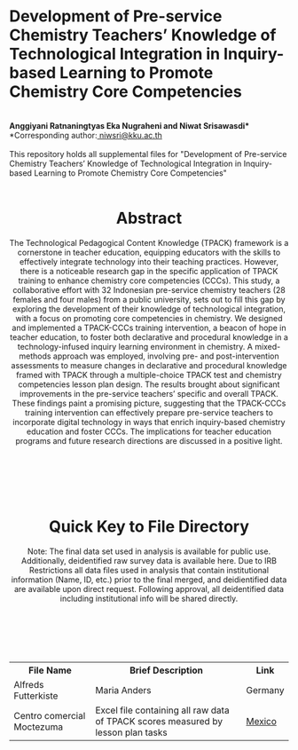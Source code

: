 # Development of Pre-service Chemistry Teachers’ Knowledge of Technological Integration in Inquiry-based Learning to Promote Chemistry Core Competencies
<br>
<b>Anggiyani Ratnaningtyas Eka Nugraheni and Niwat Srisawasdi*</b><br>
*Corresponding author:<a href= "mailto: niwsri@kku.ac.th"> niwsri@kku.ac.th </a><br>
<br>
This repository holds all supplemental files for "Development of Pre-service Chemistry Teachers’ Knowledge of Technological Integration in Inquiry-based Learning to Promote Chemistry Core Competencies"<br>
<br>
<header>
  <h1>Abstract</h1>
  <p>The Technological Pedagogical Content Knowledge (TPACK) framework is a cornerstone in teacher education, equipping educators with the skills to effectively integrate technology into their teaching practices. However, there is a noticeable research gap in the specific application of TPACK training to enhance chemistry core competencies (CCCs). This study, a collaborative effort with 32 Indonesian pre-service chemistry teachers (28 females and four males) from a public university, sets out to fill this gap by exploring the development of their knowledge of technological integration, with a focus on promoting core competencies in chemistry. We designed and implemented a TPACK-CCCs training intervention, a beacon of hope in teacher education, to foster both declarative and procedural knowledge in a technology-infused inquiry learning environment in chemistry. A mixed-methods approach was employed, involving pre- and post-intervention assessments to measure changes in declarative and procedural knowledge framed with TPACK through a multiple-choice TPACK test and chemistry competencies lesson plan design. The results brought about significant improvements in the pre-service teachers’ specific and overall TPACK. These findings paint a promising picture, suggesting that the TPACK-CCCs training intervention can effectively prepare pre-service teachers to incorporate digital technology in ways that enrich inquiry-based chemistry education and foster CCCs. The implications for teacher education programs and future research directions are discussed in a positive light.</p>
</header>
<br>
<br>
<header>
  <h1>Quick Key to File Directory</h1>
  <p>Note: The final data set used in analysis is available for public use. Additionally, deidentified raw survey data is available here. Due to IRB Restrictions all data files used in analysis that contain institutional information (Name, ID, etc.) prior to the final merged, and deidientified data are available upon direct request. Following approval, all deidentified data including institutional info will be shared directly.</p>
</header><br>
<br>
<table>
  <tr>
    <th>File Name</th>
    <th>Brief Description</th>
    <th>Link</th>
  </tr>
  <tr>
    <td>Alfreds Futterkiste</td>
    <td>Maria Anders</td>
    <td>Germany</td>
  </tr>
  <tr>
    <td>Centro comercial Moctezuma</td>
    <td>Excel file containing all raw data of TPACK scores measured by lesson plan tasks</td>
    <td><a href="url">Mexico</a></td>
  </tr>
</table>
